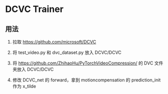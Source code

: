 # DCVC Trainer

## 用法

1. 拉取 https://github.com/microsoft/DCVC

2. 将 test_video.py 和 dvc_dataset.py 放入 DCVC/DCVC

3. 将 https://github.com/ZhihaoHu/PyTorchVideoCompression/ 的 DVC 文件夹放入 DCVC/DCVC

4. 修改 DCVC_net 的 forward，拿到 motioncompensation 的 prediction_init 作为 x_tilde

